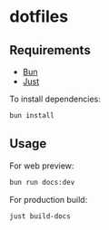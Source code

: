 # dotfiles

## Requirements

- [Bun](https://bun.sh)
- [Just](https://just.systems/)

To install dependencies:

```bash
bun install
```

## Usage

For web preview:

```bash
bun run docs:dev
```

For production build:

```bash
just build-docs
```